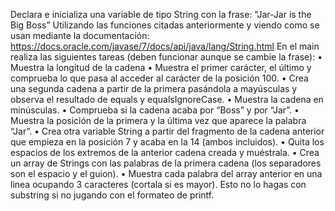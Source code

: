 Declara e inicializa una variable de tipo String con la frase: “Jar-Jar is the Big
Boss”
Utilizando las funciones citadas anteriormente y viendo como se usan
mediante la documentación:
https://docs.oracle.com/javase/7/docs/api/java/lang/String.html
En el main realiza las siguientes tareas (deben funcionar aunque se cambie la
frase):
• Muestra la longitud de la cadena
• Muestra el primer carácter, el último y comprueba lo que pasa al acceder
al carácter de la posición 100.
• Crea una segunda cadena a partir de la primera pasándola a mayúsculas
y observa el resultado de equals y equalsIgnoreCase.
• Muestra la cadena en minúsculas.
• Comprueba si la cadena acaba por “Boss” y por “Jar”.
• Muestra la posición de la primera y la última vez que aparece la palabra
“Jar”.
• Crea otra variable String a partir del fragmento de la cadena anterior
que empieza en la posición 7 y acaba en la 14 (ambos incluidos).
• Quita los espacios de los extremos de la anterior cadena creada y
muéstrala.
• Crea un array de Strings con las palabras de la primera cadena (los
separadores son el espacio y el guion).
• Muestra cada palabra del array anterior en una linea ocupando 3
caracteres (cortala si es mayor). Esto no lo hagas con substring si no
jugando con el formateo de printf.